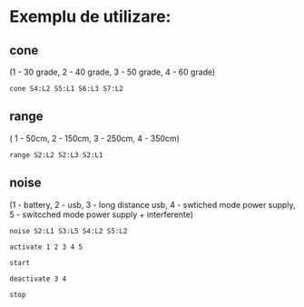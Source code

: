 # Exemplu de utilizare:

## cone
(1 - 30 grade, 2 - 40 grade, 3 - 50 grade, 4 - 60 grade)

`
cone S4:L2 S5:L1 S6:L3 S7:L2
`
## range
( 1 - 50cm, 2 - 150cm, 3 - 250cm, 4 - 350cm)

`
range S2:L2 S2:L3 S2:L1
`
## noise
(1 - battery, 2 - usb, 3 - long distance usb, 4 - swtiched mode power supply, 5 - switcched mode power supply + interferente)

`
noise S2:L1 S3:L5 S4:L2 S5:L2
`

`
activate 1 2 3 4 5
`

`
start
`

`
deactivate 3 4
`

`
stop
`
